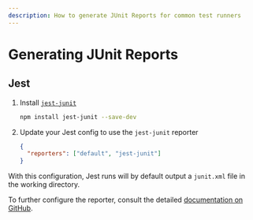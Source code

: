 ```yaml
---
description: How to generate JUnit Reports for common test runners
---
```


# Generating JUnit Reports

## Jest

1. Install [`jest-junit`](https://github.com/jest-community/jest-junit)

   ```bash
   npm install jest-junit --save-dev
   ```

2. Update your Jest config to use the `jest-junit` reporter

   ```json
   {
     "reporters": ["default", "jest-junit"]
   }
   ```

With this configuration, Jest runs will by default output a `junit.xml` file in the working directory.

To further configure the reporter, consult the detailed [documentation on GitHub](https://github.com/jest-community/jest-junit?tab=readme-ov-file#jest-junit).
